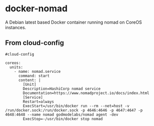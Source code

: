 # docker-nomad
A Debian latest based Docker container running nomad on CoreOS instances.

## From cloud-config
```
#cloud-config

coreos:
  units:
    - name: nomad.service
      command: start
      content: |
        [Unit]
        Description=HashiCorp nomad service
        Documentation=https://www.nomadproject.io/docs/index.html
        [Service]
        Restart=always
        ExecStart=/usr/bin/docker run --rm --net=host -v /run/docker.sock:/run/docker.sock -p 4646:4646 -p 4647:4647 -p 4648:4648 --name nomad godmodelabs/nomad agent -dev
        ExecStop=-/usr/bin/docker stop nomad
```
